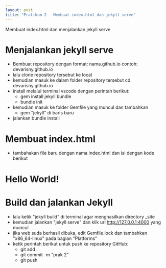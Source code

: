 ```yaml
---
layout: post
title: "Pratikum 2 - Membuat index.html dan jekyll serve"
---
```


Membuat index.html dan menjalankan jekyll serve

# Menjalankan jekyll serve

- Bembuat repository dengan format: nama.github.io 
    contoh: devarisny.github.io
- lalu clone repository tersebut ke local
- kemudian masuk ke dalam folder repository tersebut
    cd devarisny.github.io
- install melalui terminal vscode dengan perintah berikut:
    - gem install jekyll bundle
    - bundle init
- kemudian masuk ke folder Gemfile yang muncul dan   tambahkan 
    - gem "jekyll" di baris baru
- jalankan bundle install

# Membuat index.html
- tambahakan file baru dengan nama index.html dan isi dengan kode berikut
<!DOCTYPE html>
<html>
  <head>
    <meta charset="utf-8">
    <title>Home</title>
  </head>
  <body>
    <h1>Hello World!</h1>
  </body>
</html>

# Build dan jalankan Jekyll
- lalu ketik "jekyll build" di terminal agar menghasilkan directory _site 
- kemudian jalankan "jekyll serve" dan klik url http://127.0.0.1:4000 yang muncul
- jika web suda berhasil dibuka, edit Gemfile.lock dan tambahkan "x86_64-linux" pada bagian "Platforms"
- ketik perintah berikut untuk push ke repository GitHub:
    - git add .
    - git commit -m "prak 2"
    - git push
